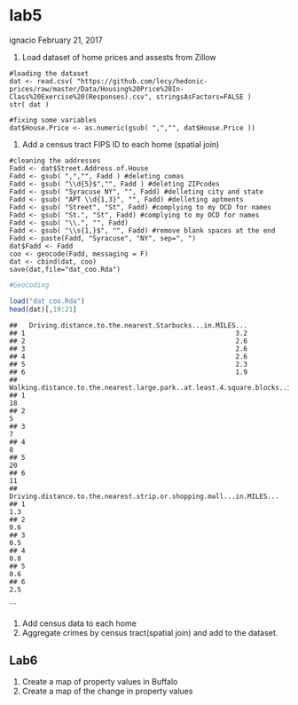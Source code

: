 lab5
================
ignacio
February 21, 2017

1.  Load dataset of home prices and assests from Zillow

<!-- -->

    #loading the dataset
    dat <- read.csv( "https://github.com/lecy/hedonic-prices/raw/master/Data/Housing%20Price%20In-Class%20Exercise%20(Responses).csv", stringsAsFactors=FALSE )
    str( dat )

    #fixing some variables
    dat$House.Price <- as.numeric(gsub( ",","", dat$House.Price ))

1.  Add a census tract FIPS ID to each home (spatial join)

<!-- -->

    #cleaning the addresses
    Fadd <- dat$Street.Address.of.House
    Fadd <- gsub( ",","", Fadd ) #deleting comas
    Fadd <- gsub( "\\d{5}$","", Fadd ) #deleting ZIPcodes
    Fadd <- gsub( "Syracuse NY", "", Fadd) #delleting city and state
    Fadd <- gsub( "APT \\d{1,3}", "", Fadd) #delleting aptments
    Fadd <- gsub( "Street", "St", Fadd) #complying to my OCD for names
    Fadd <- gsub( "St.", "St", Fadd) #complying to my OCD for names
    Fadd <- gsub( "\\.", "", Fadd)
    Fadd <- gsub( "\\s{1,}$", "", Fadd) #remove blank spaces at the end
    Fadd <- paste(Fadd, "Syracuse", "NY", sep=", ")
    dat$Fadd <- Fadd
    coo <- geocode(Fadd, messaging = F)
    dat <- cbind(dat, coo)
    save(dat,file="dat_coo.Rda")

``` r
#Geocoding

load("dat_coo.Rda")
head(dat)[,19:21]
```

    ##   Driving.distance.to.the.nearest.Starbucks...in.MILES...
    ## 1                                                     3.2
    ## 2                                                     2.6
    ## 3                                                     2.6
    ## 4                                                     2.6
    ## 5                                                     2.3
    ## 6                                                     1.9
    ##   Walking.distance.to.the.nearest.large.park..at.least.4.square.blocks..in.MINUTES.
    ## 1                                                                                18
    ## 2                                                                                 5
    ## 3                                                                                 7
    ## 4                                                                                 8
    ## 5                                                                                20
    ## 6                                                                                11
    ##   Driving.distance.to.the.nearest.strip.or.shopping.mall...in.MILES...
    ## 1                                                                  1.3
    ## 2                                                                  0.6
    ## 3                                                                  0.5
    ## 4                                                                  0.8
    ## 5                                                                  0.6
    ## 6                                                                  2.5

\`\`\`

1.  Add census data to each home
2.  Aggregate crimes by census tract(spatial join) and add to the dataset.

Lab6
----

1.  Create a map of property values in Buffalo
2.  Create a map of the change in property values
